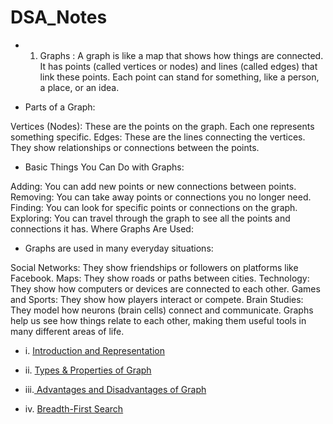 # DSA_Notes
* 1. Graphs :
     A graph is like a map that shows how things are connected. It has points (called vertices or nodes) and lines (called edges) that link these points. Each point can stand for something, like a person, a place, or an idea.

* Parts of a Graph:
  
Vertices (Nodes): These are the points on the graph. Each one represents something specific.
Edges: These are the lines connecting the vertices. They show relationships or connections between the points.

* Basic Things You Can Do with Graphs:

Adding: You can add new points or new connections between points.
Removing: You can take away points or connections you no longer need.
Finding: You can look for specific points or connections on the graph.
Exploring: You can travel through the graph to see all the points and connections it has.
Where Graphs Are Used:

* Graphs are used in many everyday situations:

Social Networks: They show friendships or followers on platforms like Facebook.
Maps: They show roads or paths between cities.
Technology: They show how computers or devices are connected to each other.
Games and Sports: They show how players interact or compete.
Brain Studies: They model how neurons (brain cells) connect and communicate.
Graphs help us see how things relate to each other, making them useful tools in many different areas of life.
  * i.  [Introduction and Representation](https://medium.com/@ObitoUchia/graphs-52a0cb25bfaa)
  * ii. [Types & Properties of Graph](https://medium.com/@ObitoUchia/graphs-51769163277d)
  * iii.[ Advantages and Disadvantages of Graph  ](https://medium.com/@ObitoUchia/graphs-0d363b5609b1)

  * iv.  [Breadth-First Search](https://medium.com/@ObitoUchia/breadth-first-search-45770318dc7a)
